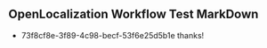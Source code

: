 ## OpenLocalization Workflow Test MarkDown
* 73f8cf8e-3f89-4c98-becf-53f6e25d5b1e thanks!

<!--HONumber=Jul16_HO3-->


